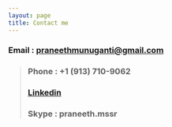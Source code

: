 ```yaml
---
layout: page
title: Contact me
---
```


 ### Email : praneethmunuganti@gmail.com
> ### Phone : +1 (913) 710-9062
> ### [Linkedin](https://www.linkedin.com/in/praneethmunuganti) 
> ### Skype : praneeth.mssr 

